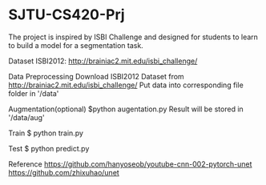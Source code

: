 # SJTU-CS420-Prj
The project is inspired by ISBI Challenge and designed for students to learn to build a model for a segmentation task.

Dataset
ISBI2012: http://brainiac2.mit.edu/isbi_challenge/

Data Preprocessing
Download ISBI2012 Dataset from http://brainiac2.mit.edu/isbi_challenge/
Put data into corresponding file folder in '/data'

Augmentation(optional)
$python augentation.py
Result will be stored in '/data/aug'

Train
$ python train.py

Test
$ python predict.py

Reference
https://github.com/hanyoseob/youtube-cnn-002-pytorch-unet
https://github.com/zhixuhao/unet
